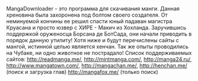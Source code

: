 MangaDownloader - это программа для скачивания манги. Данная хреновина была захоронена под болтом своего создателя. От неминуемой кончины ее решил спасти юный падаван магистра Круасана и просто юзвер с ХИРЕ - Макич из Хохланда. Заручившись поддержкой оруженосца Борсана де БотСада, они начали приводить в порядок данную утилиту! Хотя ниже и будут перечислены сайты с мангой, истинной целью является хенчан.
Так же опыты проводились на Чубаке, ни одно животное не пострадало!
Список поддерживаемых сайтов:
http://readmanga.me/, 
http://mintmanga.com/, 
http://manga24.ru/, 
http://www.mangatown.com/, 
http://mangachan.me/, 
http://henchan.me/ (поиск и загрузка глав)
http://mangafox.me/ (только поиск)
